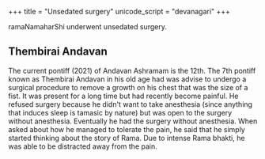 +++
title = "Unsedated surgery"
unicode_script = "devanagari"
+++

ramaNamaharShi underwent unsedated surgery.

## Thembirai Andavan
The current pontiff (2021) of Andavan Ashramam is the 12th. The 7th pontiff known as Thembirai Andavan in his old age had was advise to undergo a surgical procedure to remove a growth on his chest that was the size of a fist. It was present for a long time but had recently become painful. He refused surgery because he didn't want to take anesthesia (since anything that induces sleep is tamasic by nature) but was open to the surgery without anesthesia. Eventually he had the surgery without anesthesia. When asked about how he managed to tolerate the pain, he said that he simply started thinking about the story of Rama. Due to intense Rama bhakti, he was able to be distracted away from the pain.